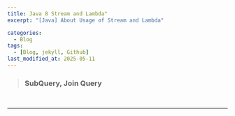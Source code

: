 ```yaml
---
title: Java 8 Stream and Lambda"
excerpt: "[Java] About Usage of Stream and Lambda"

categories:
  - Blog
tags:
  - [Blog, jekyll, Github]
last_modified_at: 2025-05-11
---
```



> ### SubQuery, Join Query



  

<br />

---